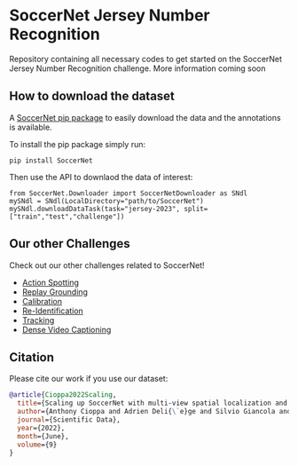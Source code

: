 # SoccerNet Jersey Number Recognition

Repository containing all necessary codes to get started on the SoccerNet Jersey Number Recognition challenge. 
More information coming soon


## How to download the dataset

A [SoccerNet pip package](https://pypi.org/project/SoccerNet/) to easily download the data and the annotations is available. 

To install the pip package simply run:

<code>pip install SoccerNet</code>

Then use the API to downlaod the data of interest:

```
from SoccerNet.Downloader import SoccerNetDownloader as SNdl
mySNdl = SNdl(LocalDirectory="path/to/SoccerNet")
mySNdl.downloadDataTask(task="jersey-2023", split=["train","test","challenge"])
```

## Our other Challenges

Check out our other challenges related to SoccerNet!
- [Action Spotting](https://github.com/SoccerNet/sn-spotting)
- [Replay Grounding](https://github.com/SoccerNet/sn-grounding)
- [Calibration](https://github.com/SoccerNet/sn-calibration)
- [Re-Identification](https://github.com/SoccerNet/sn-reid)
- [Tracking](https://github.com/SoccerNet/sn-tracking)
- [Dense Video Captioning](https://github.com/SoccerNet/sn-caption)

## Citation

Please cite our work if you use our dataset:
```bibtex
@article{Cioppa2022Scaling,
  title={Scaling up SoccerNet with multi-view spatial localization and re-identification},
  author={Anthony Cioppa and Adrien Deli{\`e}ge and Silvio Giancola and Bernard Ghanem and Marc Van Droogenbroeck},
  journal={Scientific Data},
  year={2022},
  month={June},
  volume={9}
}
```
